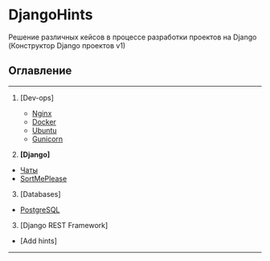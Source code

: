 # DjangoHints
Решение различных кейсов в процессе разработки проектов на Django (Конструктор Django проектов v1)

## Оглавление
---
1. [Dev-ops]
    + [Nginx](./devops/nginx.md)
    + [Docker](./devops/docker.md)
    + [Ubuntu](./devops/ubuntu.md)
    + [Gunicorn](./devops/gunicorn.md)
  
2. **[Django]**
 + [Чаты](./django/chats.md)
 + [SortMePlease](./django/hints.md)

3. [Databases]
 + [PostgreSQL](./database/postgresql.md)

3. [Django REST Framework]
 + [Add hints]
 ---